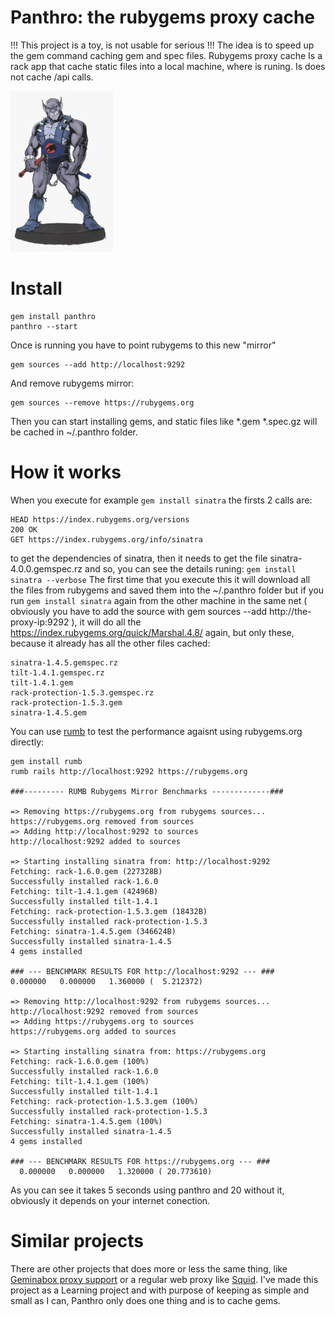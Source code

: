 Panthro: the rubygems proxy cache
=================================

!!! This project is a toy, is not usable for serious !!!
The idea is to speed up the gem command caching gem and spec files.
Rubygems proxy cache Is a rack app that cache static files into a
local machine, where is runing. Is does not cache /api calls.

![Panthro Rubygems proxy cache](img/panthro.jpeg)

Install
=======

```
gem install panthro
panthro --start
```
Once is running you have to point rubygems to this new "mirror"

```
gem sources --add http://localhost:9292
```

And remove rubygems mirror:

```
gem sources --remove https://rubygems.org
```
Then you can start installing gems, and static files like
*.gem *.spec.gz will be cached in ~/.panthro folder.

How it works
============

When you execute for example ```gem install sinatra```
the firsts 2 calls are:

```
HEAD https://index.rubygems.org/versions
200 OK
GET https://index.rubygems.org/info/sinatra
```

to get the dependencies of sinatra, then it needs to get the file
sinatra-4.0.0.gemspec.rz and so, you can see the details runing:
```gem install sinatra --verbose```
The first time that you execute this it will download all the files
from rubygems and saved them into the ~/.panthro folder but if you
run ```gem install sinatra``` again from the other machine in the
same net ( obviously you have to add the source with
gem sources --add http://the-proxy-ip:9292 ), it will do all the
https://index.rubygems.org/quick/Marshal.4.8/ again, but only these, because it already has
all the other files cached:

```
sinatra-1.4.5.gemspec.rz
tilt-1.4.1.gemspec.rz
tilt-1.4.1.gem
rack-protection-1.5.3.gemspec.rz
rack-protection-1.5.3.gem
sinatra-1.4.5.gem
```

You can use [rumb](http://github.com/gramos/rumb) to test the performance agaisnt using 
rubygems.org directly:

```
gem install rumb
rumb rails http://localhost:9292 https://rubygems.org

###--------- RUMB Rubygems Mirror Benchmarks -------------###

=> Removing https://rubygems.org from rubygems sources...
https://rubygems.org removed from sources
=> Adding http://localhost:9292 to sources
http://localhost:9292 added to sources

=> Starting installing sinatra from: http://localhost:9292
Fetching: rack-1.6.0.gem (227328B)
Successfully installed rack-1.6.0
Fetching: tilt-1.4.1.gem (42496B)
Successfully installed tilt-1.4.1
Fetching: rack-protection-1.5.3.gem (18432B)
Successfully installed rack-protection-1.5.3
Fetching: sinatra-1.4.5.gem (346624B)
Successfully installed sinatra-1.4.5
4 gems installed

### --- BENCHMARK RESULTS FOR http://localhost:9292 --- ###
0.000000   0.000000   1.360000 (  5.212372)

=> Removing http://localhost:9292 from rubygems sources...
http://localhost:9292 removed from sources
=> Adding https://rubygems.org to sources
https://rubygems.org added to sources

=> Starting installing sinatra from: https://rubygems.org
Fetching: rack-1.6.0.gem (100%)
Successfully installed rack-1.6.0
Fetching: tilt-1.4.1.gem (100%)
Successfully installed tilt-1.4.1
Fetching: rack-protection-1.5.3.gem (100%)
Successfully installed rack-protection-1.5.3
Fetching: sinatra-1.4.5.gem (100%)
Successfully installed sinatra-1.4.5
4 gems installed

### --- BENCHMARK RESULTS FOR https://rubygems.org --- ###
  0.000000   0.000000   1.320000 ( 20.773610)
```
As you can see it takes 5 seconds using panthro and 20 without it,
obviously it depends on your internet conection.

Similar projects
================

There are other projects that does more or less the same thing,
like [Geminabox proxy support](https://github.com/geminabox/geminabox#rubygems-proxy)
or a regular web proxy like [Squid](http://www.squid-cache.org/). I've made this project
as a Learning project and with purpose of keeping as simple and small as I can,
Panthro only does one thing and is to cache gems.
